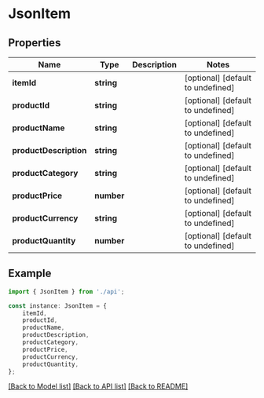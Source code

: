 # JsonItem


## Properties

Name | Type | Description | Notes
------------ | ------------- | ------------- | -------------
**itemId** | **string** |  | [optional] [default to undefined]
**productId** | **string** |  | [optional] [default to undefined]
**productName** | **string** |  | [optional] [default to undefined]
**productDescription** | **string** |  | [optional] [default to undefined]
**productCategory** | **string** |  | [optional] [default to undefined]
**productPrice** | **number** |  | [optional] [default to undefined]
**productCurrency** | **string** |  | [optional] [default to undefined]
**productQuantity** | **number** |  | [optional] [default to undefined]

## Example

```typescript
import { JsonItem } from './api';

const instance: JsonItem = {
    itemId,
    productId,
    productName,
    productDescription,
    productCategory,
    productPrice,
    productCurrency,
    productQuantity,
};
```

[[Back to Model list]](../README.md#documentation-for-models) [[Back to API list]](../README.md#documentation-for-api-endpoints) [[Back to README]](../README.md)
